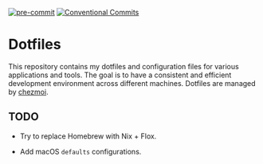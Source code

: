 [![pre-commit](https://img.shields.io/badge/pre--commit-enabled-brightgreen?logo=pre-commit)](https://github.com/pre-commit/pre-commit)
[![Conventional Commits](https://img.shields.io/badge/Conventional%20Commits-1.0.0-%23FE5196?logo=conventionalcommits&logoColor=white)](https://conventionalcommits.org)

# Dotfiles

This repository contains my dotfiles and configuration files for various applications and tools.
The goal is to have a consistent and efficient development environment across different machines.
Dotfiles are managed by [chezmoi](https://chezmoi.io).

## TODO

- Try to replace Homebrew with Nix + Flox.

- Add macOS `defaults` configurations.

